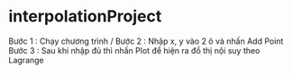 # interpolationProject
Bước 1 : Chạy chương trình <space>/<space>
Bước 2 : Nhập x, y vào 2 ô và nhấn Add Point <space><space>
Bước 3 : Sau khi nhập đủ thì nhấn Plot để hiện ra đồ thị nội suy theo Lagrange
